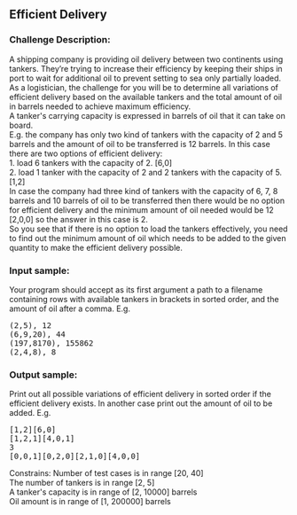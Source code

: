 <h2>Efficient Delivery</h2>

<h3>Challenge Description:</h3>
<p>
    A shipping company is providing oil delivery between two continents using tankers. They&#x2019;re trying to increase their
    efficiency by keeping their ships in port to wait for additional oil to prevent setting to sea only partially loaded.
<br>
    As a logistician, the challenge for you will be to determine all variations of efficient delivery based on the
    available tankers and the total amount of oil in barrels needed to achieve maximum efficiency.
<br>
    A tanker&apos;s carrying capacity is expressed in barrels of oil that it can take on board.
<br>
    E.g. the company has only two kind of tankers with the capacity of 2 and 5 barrels and the amount of oil to be transferred is 12 barrels.
    In this case there are two options of efficient delivery:
<br>
    1. load 6 tankers with the capacity of 2. [6,0]
<br>
    2. load 1 tanker with the capacity of 2 and 2 tankers with the capacity of 5. [1,2]
<br>
    In case the company had three kind of tankers with the capacity of 6, 7, 8 barrels and 10 barrels of oil to be transferred
    then there would be no option for efficient delivery and the minimum amount of oil needed would be 12 [2,0,0] so the answer in this case is 2.
<br>
    So you see that if there is no option to load the tankers effectively, you need to find out the minimum amount of oil
    which needs to be added to the given quantity to make the efficient delivery possible.

</p>

<h3>Input sample:</h3>
<p>
    Your program should accept as its first argument a path to a filename
    containing rows with available tankers in brackets in sorted order, and the amount
    of oil after a comma. E.g.
</p>
<pre class="description-input-output">(2,5), 12
(6,9,20), 44
(197,8170), 155862
(2,4,8), 8</pre>

<h3>Output sample:</h3>

<p>
    Print out all possible variations of efficient delivery in sorted order if the efficient delivery exists.
    In another case print out the amount of oil to be added. E.g.
</p>
<pre class="description-input-output">[1,2][6,0]
[1,2,1][4,0,1]
3
[0,0,1][0,2,0][2,1,0][4,0,0]</pre>
<p>
    Constrains:
    Number of test cases is in range [20, 40]
<br>
    The number of tankers is in range [2, 5]
<br>
    A tanker&apos;s capacity is in range of [2, 10000] barrels
<br>
    Oil amount is in range of [1, 200000] barrels
</p>